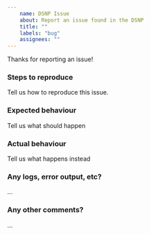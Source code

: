 ```yaml
---
    name: DSNP Issue
    about: Report an issue found in the DSNP
    title: ""
    labels: "bug"
    assignees: ""
---
```

Thanks for reporting an issue!

### Steps to reproduce
Tell us how to reproduce this issue.

### Expected behaviour
Tell us what should happen

### Actual behaviour
Tell us what happens instead

### Any logs, error output, etc?
...

### Any other comments?
...
